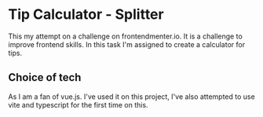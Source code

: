 # Tip Calculator - Splitter
This my attempt on a challenge on frontendmenter.io. It is a challenge to improve frontend skills. In this task I'm assigned to create a calculator for tips. 

## Choice of tech
As I am a fan of vue.js. I've used it on this project, I've also attempted to use vite and typescript for the first time on this. 


